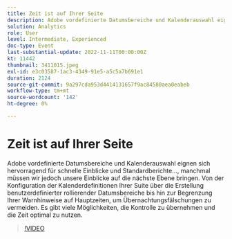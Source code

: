 ```yaml
---
title: Zeit ist auf Ihrer Seite
description: Adobe vordefinierte Datumsbereiche und Kalenderauswahl eignen sich hervorragend für schnelle Einblicke und Standardberichte..., manchmal müssen wir jedoch unsere Einblicke auf die nächste Ebene bringen. Von der Konfiguration der Kalenderdefinitionen Ihrer Suite über die Erstellung benutzerdefinierter rollierender Datumsbereiche bis hin zur Begrenzung Ihrer Warnhinweise auf Hauptzeiten, um Übernachtungsfälschungen zu vermeiden. Es gibt viele Möglichkeiten, die Kontrolle zu übernehmen und die Zeit optimal zu nutzen.
solution: Analytics
role: User
level: Intermediate, Experienced
doc-type: Event
last-substantial-update: 2022-11-11T00:00:00Z
kt: 11442
thumbnail: 3411015.jpeg
exl-id: e3c03587-1ac3-4349-91e5-a5c5a7b691e1
duration: 2124
source-git-commit: 9a297cda953d4414131657f9ac84580aea0eabeb
workflow-type: tm+mt
source-wordcount: '142'
ht-degree: 0%

---
```


# Zeit ist auf Ihrer Seite

Adobe vordefinierte Datumsbereiche und Kalenderauswahl eignen sich hervorragend für schnelle Einblicke und Standardberichte..., manchmal müssen wir jedoch unsere Einblicke auf die nächste Ebene bringen. Von der Konfiguration der Kalenderdefinitionen Ihrer Suite über die Erstellung benutzerdefinierter rollierender Datumsbereiche bis hin zur Begrenzung Ihrer Warnhinweise auf Hauptzeiten, um Übernachtungsfälschungen zu vermeiden. Es gibt viele Möglichkeiten, die Kontrolle zu übernehmen und die Zeit optimal zu nutzen.

>[!VIDEO](https://video.tv.adobe.com/v/3411015/?quality=12&learn=on)
